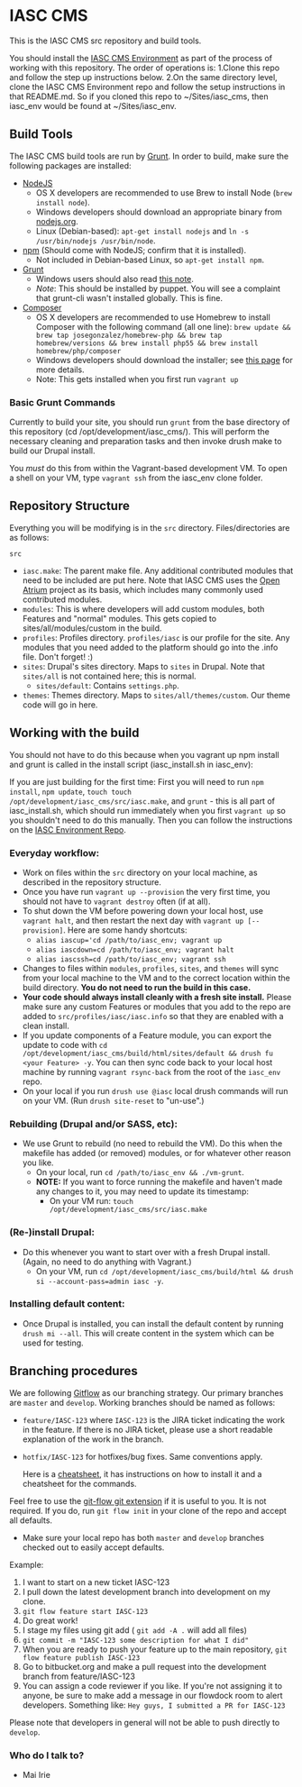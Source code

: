 # IASC CMS

This is the IASC CMS src repository and build tools.

You should install the [IASC CMS Environment](https://bitbucket.org/phase2tech/iasc_env) as part of the process of working with this repository.
The order of operations is:
  1.Clone this repo and follow the step up instructions below.
  2.On the same directory level, clone the IASC CMS Environment repo and follow the setup instructions in that README.md. So if you cloned this repo to ~/Sites/iasc_cms, then iasc_env would be found at ~/Sites/iasc_env.

## Build Tools
The IASC CMS build tools are run by [Grunt](http://gruntjs.com/). In order to build, make sure the following packages are installed:

- [NodeJS](http://nodejs.org/download/)
    - OS X developers are recommended to use Brew to install Node (`brew install node`).
    - Windows developers should download an appropriate binary from [nodejs.org](http://nodejs.org/download/).
    - Linux (Debian-based): `apt-get install nodejs` and `ln -s /usr/bin/nodejs /usr/bin/node`.
- [npm](https://www.npmjs.org/) (Should come with NodeJS; confirm that it is installed).
    - Not included in Debian-based Linux, so `apt-get install npm`.
- [Grunt](http://gruntjs.com/getting-started)
    - Windows users should also read [this note](http://gruntjs.com/frequently-asked-questions#does-grunt-work-on-windows).
    - *Note*: This should be installed by puppet. You will see a complaint that grunt-cli wasn't installed globally. This is fine.
- [Composer](https://getcomposer.org)
    - OS X developers are recommended to use Homebrew to install Composer with the following command (all one line): `brew update && brew tap josegonzalez/homebrew-php && brew tap homebrew/versions && brew install php55 && brew install homebrew/php/composer`
    - Windows developers should download the installer; see [this page](https://getcomposer.org/doc/00-intro.md#installation-windows) for more details.
    - Note: This gets installed when you first run `vagrant up`


### Basic Grunt Commands

Currently to build your site, you should run `grunt` from the base directory of this repository (cd /opt/development/iasc_cms/). This will perform the necessary cleaning and preparation tasks and then invoke drush make to build our Drupal install.

You *must* do this from within the Vagrant-based development VM.
To open a shell on your VM, type `vagrant ssh` from the iasc_env clone folder.

## Repository Structure

Everything you will be modifying is in the `src` directory. Files/directories are as follows:

`src`

- `iasc.make`: The parent make file. Any additional contributed modules that need to be included are put here. Note that IASC CMS uses the [Open Atrium](http://git.drupal.org/project/openatrium.git) project as its basis, which includes many commonly used contributed modules.
- `modules`: This is where developers will add custom modules, both Features and "normal" modules. This gets copied to sites/all/modules/custom in the build.
- `profiles`: Profiles directory. `profiles/iasc` is our profile for the site. Any modules that you need added to the platform should go into the .info file. Don't forget! :)
- `sites`: Drupal's sites directory. Maps to `sites` in Drupal. Note that `sites/all` is not contained here; this is normal.
    - `sites/default`: Contains `settings.php`.
- `themes`: Themes directory. Maps to `sites/all/themes/custom`. Our theme code will go in here.

## Working with the build

You should not have to do this because when you vagrant up npm install and grunt is called in the install script (iasc_install.sh in iasc_env):

If you are just building for the first time:
 First you will need to run `npm install`, `npm update`, `touch touch /opt/development/iasc_cms/src/iasc.make`, and `grunt` - this is all part of
 iasc_install.sh, which should run immediately when you first `vagrant up` so you shouldn't need to do this manually.
 Then you can follow the instructions on the [IASC Environment Repo](https://bitbucket.org/phase2tech/iasc_env).

### Everyday workflow:

- Work on files within the `src` directory on your local machine, as described in the repository structure.
- Once you have run `vagrant up --provision` the very first time, you should not have to `vagrant destroy` often (if at all).
- To shut down the VM before powering down your local host, use `vagrant halt`, and then restart the next day with `vagrant up [--provision]`.  Here are some handy shortcuts:
    - `alias iascup='cd /path/to/iasc_env; vagrant up`
    - `alias iascdown=cd /path/to/iasc_env; vagrant halt`
    - `alias iascssh=cd /path/to/iasc_env; vagrant ssh`
- Changes to files within `modules`, `profiles`, `sites`, and `themes` will sync from your local machine to the VM and to the correct location within the build directory. **You do not need to run the build in this case.**
- **Your code should always install cleanly with a fresh site install.** Please make sure any custom Features or modules that you add to the repo are added to `src/profiles/iasc/iasc.info` so that they are enabled with a clean install.
- If you update components of a Feature module, you can export the update to code with `cd /opt/development/iasc_cms/build/html/sites/default && drush fu <your Feature> -y`. You can then sync code back to your local host machine by running `vagrant rsync-back` from the root of the `iasc_env` repo.
- On your local if you run `drush use @iasc` local drush commands will run on your VM.  (Run `drush site-reset` to "un-use".)

### Rebuilding (Drupal and/or SASS, etc):

- We use Grunt to rebuild (no need to rebuild the VM).  Do this when the makefile has added (or removed) modules, or for whatever other reason you like.
    - On your local, run `cd /path/to/iasc_env && ./vm-grunt`.
    - **NOTE:** If you want to force running the makefile and haven't made any changes to it, you may need to update its timestamp:
        - On your VM run: `touch /opt/development/iasc_cms/src/iasc.make`

### (Re-)install Drupal:

- Do this whenever you want to start over with a fresh Drupal install.  (Again, no need to do anything with Vagrant.)
    - On your VM, run `cd /opt/development/iasc_cms/build/html && drush si --account-pass=admin iasc -y`.

### Installing default content:

- Once Drupal is installed, you can install the default content by running `drush mi --all`. This will create content in the system which can be used for testing.

## Branching procedures

We are following [Gitflow](http://nvie.com/posts/a-successful-git-branching-model/) as our branching strategy. Our primary branches are `master` and `develop`. Working branches should be named as follows:

- `feature/IASC-123` where `IASC-123` is the JIRA ticket indicating the work in the feature. If there is no JIRA ticket, please use a short readable explanation of the work in the branch.
- `hotfix/IASC-123` for hotfixes/bug fixes. Same conventions apply.

  Here is a [cheatsheet](http://danielkummer.github.io/git-flow-cheatsheet/), it has instructions on how to install it and a cheatsheet for the commands.

Feel free to use the [git-flow git extension](https://github.com/nvie/gitflow) if it is useful to you. It is not required. If you do, run `git flow init` in your clone of the repo and accept all defaults.
- Make sure your local repo has both `master` and `develop` branches checked out to easily accept defaults.

Example:
1. I want to start on a new ticket IASC-123
2. I pull down the latest development branch into development on my clone.
3. `git flow feature start IASC-123`
4. Do great work!
5. I stage my files using git add ( `git add -A .` will add all files)
6. `git commit -m "IASC-123 some description for what I did"`
7. When you are ready to push your feature up to the main repository, `git flow feature publish IASC-123`
8. Go to bitbucket.org and make a pull request into the development branch from feature/IASC-123
9. You can assign a code reviewer if you like. If you're not assigning it to anyone, be sure to make add a message in our flowdock room to alert developers. Something like: `Hey guys, I submitted a PR for IASC-123`

Please note that developers in general will not be able to push directly to `develop`.

### Who do I talk to? ###

* Mai Irie